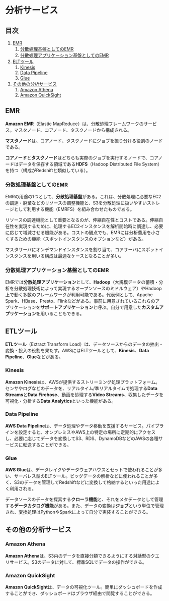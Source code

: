 # 分析サービス


## 目次

1. [EMR](#emr)
	1. [分散処理基盤としてのEMR](#分散処理基盤としてのemr)
	1. [分散処理アプリケーション基盤としてのEMR](#分散処理アプリケーション基盤としてのemr)
1. [ELTツール](#eltツール)
	1. [Kinesis](#kinesis)
	1. [Data Pipeline](#data-pipeline)
	1. [Glue](#glue)
1. [その他の分析サービス](#その他の分析サービス)
	1. [Amazon Athena](#amazon-athena)
	1. [Amazon QuickSight](#amazon-quicksight)


## EMR

**Amazon EMR**（Elastic MapReduce）は、分散処理フレームワークのサービス。マスタノード、コアノード、タスクノードから構成される。

**マスタノード**は、コアノード、タスクノードにジョブを振り分ける役割のノードである。

**コアノード**と**タスクノード**はどちらも実際のジョブを実行するノードで、コアノードはデータを保存する領域である**HDFS**（Hadoop Distributed File System）を持つ（構成がRedshiftと類似している）。

### 分散処理基盤としてのEMR

EMRの用途の1つとして、**分散処理基盤**がある。これは、分散処理に必要なEC2の調達・廃棄などのリソースの調整機能と、S3を分散処理に扱いやすいストレージとして利用する機能（EMRFS）を組み合わせたものである。

リソースの調達機能として重要となるのが、伸縮自在性とコストである。伸縮自在性を実現するために、処理するEC2インスタンスを解析開始時に調達し、必要に応じて増減させる機能がある。コストの観点でも、EMRには分析費用を小さくするための機能（スポットインスタンスのオプションなど）がある。

マスタサーバにオンデマンドインスタンスを割り当て、コアサーバにスポットインスタンスを用いる構成は最適なケースとなることが多い。

### 分散処理アプリケーション基盤としてのEMR

EMRでは**分散処理アプリケーション**として、**Hadoop**（大規模データの蓄積・分析を分散処理技術によって実現するオープンソースのミドルウェア）やHadoop上で動く多数のフレームワークが利用可能である。代表例として、Apache Spark、HBase、Presto、Flinkなどがある。事前に用意されているこれらのアプリケーションを**サポートアプリケーション**と呼ぶ。自分で用意した**カスタムアプリケーション**を用いることもできる。


## ETLツール

**ETLツール**（Extract Transform Load）は、データソースからのデータの抽出・変換・投入の役割を果たす。AWSにはELTツールとして、**Kinesis**、**Data Pipeline**、**Glue**などがある。

### Kinesis

**Amazon Kinesis**は、AWSが提供するストリーミング処理プラットフォーム。センサやログなどのデータを、リアルタイム/準リアルタイムで処理する**Data Streams**と**Data Firehose**、動画を処理する**Video Streams**、収集したデータを可視化・分析する**Data Analytics**といった機能がある。

### Data Pipeline

**AWS Data Pipeline**は、データ処理やデータ移動を支援するサービス。パイプラインを設定すると、オンプレミスやAWS上の特定の場所に定期的にアクセスし、必要に応じてデータを変換してS3、RDS、DynamoDBなどのAWSの各種サービスに転送することができる。

### Glue

**AWS Glue**は、データレイクやデータウェアハウスとセットで使われることが多い、サーバレス型のELTツール。ビッグデータの解析などに使われることが多く、S3のデータを管理してRedshiftなどに変換して格納するといった用途によく利用される。

データソースのデータを探索する**クローラ機能**と、それをメタデータとして管理する**データカタログ機能**がある。また、データの変換は**ジョブ**という単位で管理され、変換処理はPythonやSparkによって自分で実装することができる。


## その他の分析サービス

### Amazon Athena

**Amazon Athena**は、S3内のデータを直接分類できるようにする対話型のクエリサービス。S3のデータに対して、標準SQLでデータの操作ができる。

### Amazon QuickSight

**Amazon QuickSight**は、データの可視化ツール。簡単にダッシュボードを作成することができ、ダッシュボードはブラウザ経由で閲覧することができる。

